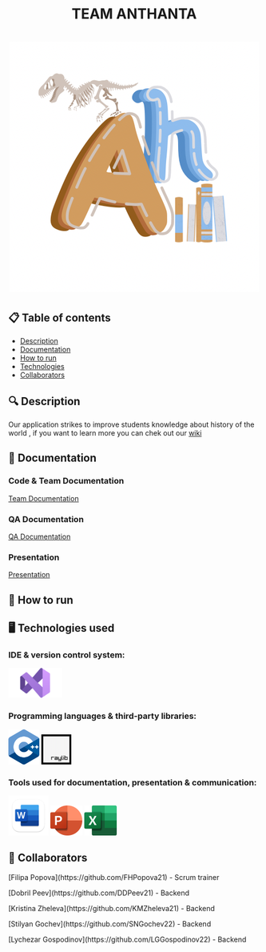 <h1 align="center"> TEAM ANTHANTA <h1>

<div align="center"> <img src="Documents/logo.png" alt="Anthanta" /> </div>

## 📋 Table of contents
  - [Description](#description)
  - [Documentation](#docs)
  - [How to run](#install)
  - [Technologies](#technologies)
  - [Collaborators](#collaborators)

## 🔍 Description <a name="description"></a>
<p> Our application strikes to improve students knowledge about history of the world , if you want to learn more you can chek out our <a href="https://github.com/codingburgas/school-project-assignment-anthanta/wiki">wiki</a> </p>

## 📃 Documentation <a name="docs"></a>
### Code & Team Documentation

[Team Documentation]()

### QA Documentation
[QA Documentation]()
  

### Presentation
[Presentation]()

## 🚀 How to run <a name="install"></a>


## 🖥️ Technologies used <a name="technologies"></a>
### IDE & version control system:
<a href="[https://en.wikipedia.org]/"><img src="Documents/visual.png" alt="VS Icon" height="60"/></a>

### Programming languages & third-party libraries:
<a href="https://en.wikipedia.org/"><img src="Documents/c++.png" alt="CPP Icon" height="70"/></a> <a href="https://raylib.handmade.network"><img src="Documents/Raylib_logo.png" alt="Raylib" height="60"/></a> 

### Tools used for documentation, presentation & communication:
<a href="https://www.macupdate.com"><img src="Documents/word.png" alt="Word Icon" height="80"/></a> <a href="https://www.microsoft.com/en-ww/microsoft-365/powerpoint"><img src="Documents/power_point.png" alt="PowerPoint Icon" height="60"/></a> <a href="https://www.microsoft.com/en-ww/microsoft-365/excel"><img src="Documents/excel.png" alt="Excel Icon" height="60"/></a> 


## 🧑 Collaborators <a name="collaborators"></a>
<p>[Filipa Popova](https://github.com/FHPopova21) - Scrum trainer </p>
<p>[Dobril Peev](https://github.com/DDPeev21) - Backend</p>
<p>[Kristina Zheleva](https://github.com/KMZheleva21) - Backend</p>
<p>[Stilyan Gochev](https://github.com/SNGochev22) - Backend</p>
<p>[Lychezar Gospodinov](https://github.com/LGGospodinov22) - Backend</p>
